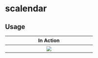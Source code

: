 # scalendar

## Usage

<table>
<tr>
<th width="30%">In Action</th>
</tr>
<tr>
<th><img src="https://github.com/blob8129/scalendar/blob/master/SCalendarX.gif?raw=true"></th>
</tr>
</table>

